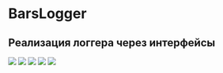 # BarsLogger

## Реализация логгера через интерфейсы

<!---Статус сборки--> 
![](https://img.shields.io/github/workflow/status/neronorai/BarsLogger/CICD) <!---Последний коммит--> 
![](https://img.shields.io/github/last-commit/neronorai/BarsLogger/master) <!---Кол - во коммитов в месяц--> ![](https://img.shields.io/github/commit-activity/m/neronorai/BarsLogger) <!---Размер репо в байтах--> ![](https://img.shields.io/github/repo-size/neronorai/BarsLogger) <!---Лицензия--> ![](https://img.shields.io/github/license/neronorai/BarsLogger)
